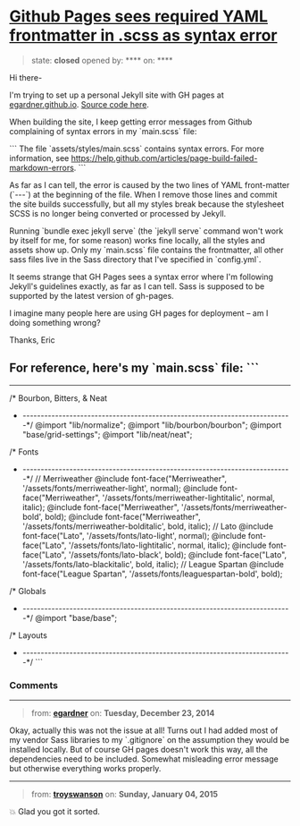 # [Github Pages sees required YAML frontmatter in .scss as syntax error](https://github.com/jekyll/jekyll-help/issues/217)

> state: **closed** opened by: **** on: ****

Hi there-

I&#x27;m trying to set up a personal Jekyll site with GH pages at [egardner.github.io](egardner.github.io). [Source code here](https://github.com/egardner/egardner.github.io).

When building the site, I keep getting error messages from Github complaining of syntax errors in my &#x60;main.scss&#x60; file:

&#x60;&#x60;&#x60;
The file &#x60;assets/styles/main.scss&#x60; contains syntax errors. 
For more information, see https://help.github.com/articles/page-build-failed-markdown-errors.
&#x60;&#x60;&#x60;

As far as I can tell, the error is caused by the two lines of YAML front-matter (&#x60;---&#x60;) at the beginning of the file. When I remove those lines and commit the site builds successfully, but all my styles break because the stylesheet SCSS is no longer being converted or processed by Jekyll.

Running &#x60;bundle exec jekyll serve&#x60; (the &#x60;jekyll serve&#x60; command won&#x27;t work by itself for me, for some reason) works fine locally, all the styles and assets show up. Only my &#x60;main.scss&#x60; file contains the frontmatter, all other sass files live in the Sass directory that I&#x27;ve specified in &#x60;config.yml&#x60;.

It seems strange that GH Pages sees a syntax error where I&#x27;m following Jekyll&#x27;s guidelines exactly, as far as I can tell. Sass is supposed to be supported by the latest version of gh-pages.

I imagine many people here are using GH pages for deployment – am I doing something wrong?

Thanks,
Eric


For reference, here&#x27;s my &#x60;main.scss&#x60; file:
&#x60;&#x60;&#x60;
---
---
/* Bourbon, Bitters, &amp; Neat
 * ---------------------------------------------------------------------------*/
@import &quot;lib/normalize&quot;;
@import &quot;lib/bourbon/bourbon&quot;;
@import &quot;base/grid-settings&quot;;
@import &quot;lib/neat/neat&quot;;

/* Fonts
 * ---------------------------------------------------------------------------*/
// Merriweather
@include font-face(&quot;Merriweather&quot;, &#x27;/assets/fonts/merriweather-light&#x27;, normal);
@include font-face(&quot;Merriweather&quot;, &#x27;/assets/fonts/merriweather-lightitalic&#x27;, normal, italic);
@include font-face(&quot;Merriweather&quot;, &#x27;/assets/fonts/merriweather-bold&#x27;, bold);
@include font-face(&quot;Merriweather&quot;, &#x27;/assets/fonts/merriweather-bolditalic&#x27;, bold, italic);
// Lato
@include font-face(&quot;Lato&quot;, &#x27;/assets/fonts/lato-light&#x27;, normal);
@include font-face(&quot;Lato&quot;, &#x27;/assets/fonts/lato-lightitalic&#x27;, normal, italic);
@include font-face(&quot;Lato&quot;, &#x27;/assets/fonts/lato-black&#x27;, bold);
@include font-face(&quot;Lato&quot;, &#x27;/assets/fonts/lato-blackitalic&#x27;, bold, italic);
// League Spartan
@include font-face(&quot;League Spartan&quot;, &#x27;/assets/fonts/leaguespartan-bold&#x27;, bold);

/* Globals
 * ---------------------------------------------------------------------------*/
@import &quot;base/base&quot;;


/* Layouts
 * ---------------------------------------------------------------------------*/
&#x60;&#x60;&#x60;

### Comments

---
> from: [**egardner**](https://github.com/jekyll/jekyll-help/issues/217#issuecomment-67997380) on: **Tuesday, December 23, 2014**

Okay, actually this was not the issue at all!
Turns out I had added most of my vendor Sass libraries to my &#x60;.gitignore&#x60; on the assumption they would be installed locally. But of course GH pages doesn&#x27;t work this way, all the dependencies need to be included. Somewhat misleading error message but otherwise everything works properly.

---
> from: [**troyswanson**](https://github.com/jekyll/jekyll-help/issues/217#issuecomment-68660650) on: **Sunday, January 04, 2015**

:boom: Glad you got it sorted.
